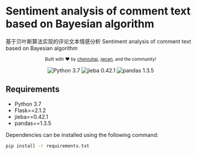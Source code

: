 # Sentiment analysis of comment text based on Bayesian algorithm
基于贝叶斯算法实现的评论文本情感分析 Sentiment analysis of comment text based on Bayesian algorithm


<p align="center">
  <sub>
    Built with ❤︎ by
    <a href="https://github.com/chenruhai">chenruhai</a>, 
    <a href="https://github.com/jwcen">jwcen</a>,
    and the community!
  </sub>
</p>

<p align="center">
   <img alt="Python 3.7" src="https://img.shields.io/badge/python-3.7-green.svg?style=plastic">
  <img alt="jieba 0.42.1" src="https://img.shields.io/badge/jieba-0.42.1-green.svg?style=plastic">
  <img alt="pandas 1.3.5" src="https://img.shields.io/badge/pandas-1.3.5-green.svg?style=plastic">
</p>

## Requirements

- Python 3.7
- Flask==2.1.2
- jieba==0.42.1
- pandas==1.3.5

Dependencies can be installed using the following command:
```bash
pip install -r requirements.txt
```
